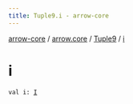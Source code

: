 ```yaml
---
title: Tuple9.i - arrow-core
---
```


[arrow-core](../../index.html) / [arrow.core](../index.html) / [Tuple9](index.html) / [i](./i.html)

# i

`val i: `[`I`](index.html#I)